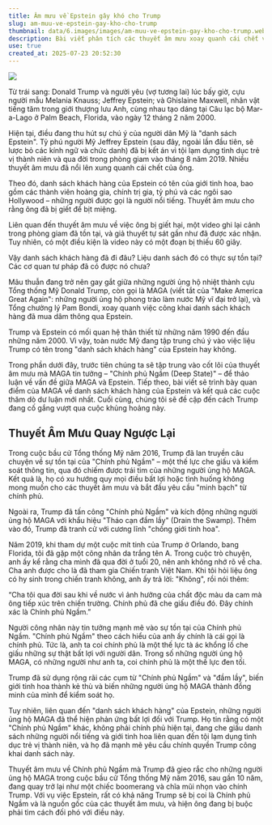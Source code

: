 ```yaml
---
title: Âm mưu về Epstein gây khó cho Trump
slug: am-muu-ve-epstein-gay-kho-cho-trump
thumbnail: data/6.images/images/am-muu-ve-epstein-gay-kho-cho-trump.webp
description: Bài viết phân tích các thuyết âm mưu xoay quanh cái chết và danh sách khách hàng của Jeffrey Epstein, đặc biệt là cách chúng đang gây khó khăn cho cựu Tổng thống Donald Trump và phong trào MAGA.
use: true
created_at: 2025-07-23 20:52:30
---
```


![](/images/20250723-00138363-wedge-000-1-view.webp)

Từ trái sang: Donald Trump và người yêu (vợ tương lai) lúc bấy giờ, cựu người mẫu Melania Knauss; Jeffrey Epstein; và Ghislaine Maxwell, nhân vật tiếng tăm trong giới thượng lưu Anh, cùng nhau tạo dáng tại Câu lạc bộ Mar-a-Lago ở Palm Beach, Florida, vào ngày 12 tháng 2 năm 2000.

Hiện tại, điều đang thu hút sự chú ý của người dân Mỹ là "danh sách Epstein". Tỷ phú người Mỹ Jeffrey Epstein (sau đây, ngoài lần đầu tiên, sẽ lược bỏ các kính ngữ và chức danh) đã bị kết án vì tội lạm dụng tình dục trẻ vị thành niên và qua đời trong phòng giam vào tháng 8 năm 2019. Nhiều thuyết âm mưu đã nổi lên xung quanh cái chết của ông.

Theo đó, danh sách khách hàng của Epstein có tên của giới tinh hoa, bao gồm các thành viên hoàng gia, chính trị gia, tỷ phú và các ngôi sao Hollywood – những người được gọi là người nổi tiếng. Thuyết âm mưu cho rằng ông đã bị giết để bịt miệng.

Liên quan đến thuyết âm mưu về việc ông bị giết hại, một video ghi lại cảnh trong phòng giam đã tồn tại, và giả thuyết tự sát gần như đã được xác nhận. Tuy nhiên, có một điều kiện là video này có một đoạn bị thiếu 60 giây.

Vậy danh sách khách hàng đã đi đâu? Liệu danh sách đó có thực sự tồn tại? Các cơ quan tư pháp đã có được nó chưa?

Mâu thuẫn đang trở nên gay gắt giữa những người ủng hộ nhiệt thành cựu Tổng thống Mỹ Donald Trump, còn gọi là MAGA (viết tắt của "Make America Great Again": những người ủng hộ phong trào làm nước Mỹ vĩ đại trở lại), và Tổng chưởng lý Pam Bondi, xoay quanh việc công khai danh sách khách hàng đã mua dâm thông qua Epstein.

Trump và Epstein có mối quan hệ thân thiết từ những năm 1990 đến đầu những năm 2000. Vì vậy, toàn nước Mỹ đang tập trung chú ý vào việc liệu Trump có tên trong "danh sách khách hàng" của Epstein hay không.

Trong phần dưới đây, trước tiên chúng ta sẽ tập trung vào cốt lõi của thuyết âm mưu mà MAGA tin tưởng – "Chính phủ Ngầm (Deep State)" – để thảo luận về vấn đề giữa MAGA và Epstein. Tiếp theo, bài viết sẽ trình bày quan điểm của MAGA về danh sách khách hàng của Epstein và kết quả các cuộc thăm dò dư luận mới nhất. Cuối cùng, chúng tôi sẽ đề cập đến cách Trump đang cố gắng vượt qua cuộc khủng hoảng này.

## Thuyết Âm Mưu Quay Ngược Lại

Trong cuộc bầu cử Tổng thống Mỹ năm 2016, Trump đã lan truyền câu chuyện về sự tồn tại của "Chính phủ Ngầm" – một thế lực che giấu và kiểm soát thông tin, qua đó chiếm được trái tim của những người ủng hộ MAGA. Kết quả là, họ có xu hướng quy mọi điều bất lợi hoặc tình huống không mong muốn cho các thuyết âm mưu và bắt đầu yêu cầu "minh bạch" từ chính phủ.

Ngoài ra, Trump đã tấn công "Chính phủ Ngầm" và kích động những người ủng hộ MAGA với khẩu hiệu "Tháo cạn đầm lầy" (Drain the Swamp). Thêm vào đó, Trump đã tranh cử với cương lĩnh "chống giới tinh hoa".

Năm 2019, khi tham dự một cuộc mít tinh của Trump ở Orlando, bang Florida, tôi đã gặp một công nhân da trắng tên A. Trong cuộc trò chuyện, anh ấy kể rằng cha mình đã qua đời ở tuổi 20, nên anh không nhớ rõ về cha. Cha anh được cho là đã tham gia Chiến tranh Việt Nam. Khi tôi hỏi liệu ông có hy sinh trong chiến tranh không, anh ấy trả lời: "Không", rồi nói thêm:

“Cha tôi qua đời sau khi về nước vì ảnh hưởng của chất độc màu da cam mà ông tiếp xúc trên chiến trường. Chính phủ đã che giấu điều đó. Đây chính xác là Chính phủ Ngầm.”

Người công nhân này tin tưởng mạnh mẽ vào sự tồn tại của Chính phủ Ngầm. "Chính phủ Ngầm" theo cách hiểu của anh ấy chính là cái gọi là chính phủ. Tức là, anh ta coi chính phủ là một thế lực tà ác khổng lồ che giấu những sự thật bất lợi với người dân. Trong số những người ủng hộ MAGA, có những người như anh ta, coi chính phủ là một thế lực đen tối.

Trump đã sử dụng rộng rãi các cụm từ "Chính phủ Ngầm" và "đầm lầy", biến giới tinh hoa thành kẻ thù và biến những người ủng hộ MAGA thành đồng minh của mình để kiểm soát họ.

Tuy nhiên, liên quan đến "danh sách khách hàng" của Epstein, những người ủng hộ MAGA đã thể hiện phản ứng bất lợi đối với Trump. Họ tin rằng có một "Chính phủ Ngầm" khác, không phải chính phủ hiện tại, đang che giấu danh sách những người nổi tiếng và giới tinh hoa liên quan đến tội lạm dụng tình dục trẻ vị thành niên, và họ đã mạnh mẽ yêu cầu chính quyền Trump công khai danh sách này.

Thuyết âm mưu về Chính phủ Ngầm mà Trump đã gieo rắc cho những người ủng hộ MAGA trong cuộc bầu cử Tổng thống Mỹ năm 2016, sau gần 10 năm, đang quay trở lại như một chiếc boomerang và chĩa mũi nhọn vào chính Trump. Với vụ việc Epstein, rất có khả năng Trump sẽ bị coi là Chính phủ Ngầm và là nguồn gốc của các thuyết âm mưu, và hiện ông đang bị buộc phải tìm cách đối phó với điều này.